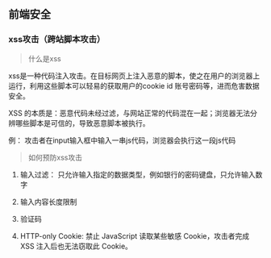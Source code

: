 ## 前端安全

### xss攻击（跨站脚本攻击）

> 什么是xss

xss是一种代码注入攻击。在目标网页上注入恶意的脚本，使之在用户的浏览器上运行，利用这些脚本可以轻易的获取用户的cookie id 账号密码等，进而危害数据安全。

XSS 的本质是：恶意代码未经过滤，与网站正常的代码混在一起；浏览器无法分辨哪些脚本是可信的，导致恶意脚本被执行。	

例： 攻击者在input输入框中输入一串js代码，浏览器会执行这一段js代码

> 如何预防xss攻击

1. 输入过滤： 只允许输入指定的数据类型，例如银行的密码键盘，只允许输入数字

2. 输入内容长度限制

3. 验证码

4. HTTP-only Cookie: 禁止 JavaScript 读取某些敏感 Cookie，攻击者完成 XSS 注入后也无法窃取此 Cookie。
